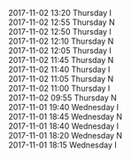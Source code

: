 2017-11-02 13:20 Thursday  I  
2017-11-02 12:55 Thursday  N  
2017-11-02 12:50 Thursday  I  
2017-11-02 12:10 Thursday  N  
2017-11-02 12:05 Thursday  I  
2017-11-02 11:45 Thursday  N  
2017-11-02 11:40 Thursday  I  
2017-11-02 11:05 Thursday  N  
2017-11-02 11:00 Thursday  I  
2017-11-02 09:55 Thursday  N  
2017-11-01 19:40 Wednesday  I  
2017-11-01 18:45 Wednesday  N  
2017-11-01 18:40 Wednesday  I  
2017-11-01 18:20 Wednesday  N  
2017-11-01 18:15 Wednesday  I  
